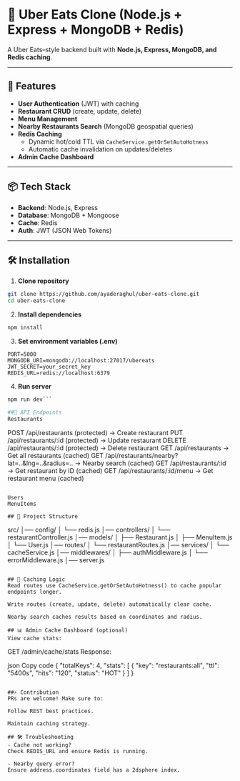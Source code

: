 # 🍔 Uber Eats Clone (Node.js + Express + MongoDB + Redis)

A Uber Eats–style backend built with **Node.js, Express, MongoDB, and Redis caching**.

---

## 🚀 Features
- **User Authentication** (JWT) with caching
- **Restaurant CRUD** (create, update, delete)
- **Menu Management**
- **Nearby Restaurants Search** (MongoDB geospatial queries)
- **Redis Caching**
  - Dynamic hot/cold TTL via `CacheService.getOrSetAutoHotness`
  - Automatic cache invalidation on updates/deletes
- **Admin Cache Dashboard**

---

## 📦 Tech Stack
- **Backend**: Node.js, Express
- **Database**: MongoDB + Mongoose
- **Cache**: Redis
- **Auth**: JWT (JSON Web Tokens)

---

## 🛠 Installation
1. **Clone repository**
```bash
git clone https://github.com/ayaderaghul/uber-eats-clone.git
cd uber-eats-clone
```


2. **Install dependencies**

```bash
npm install
```

3. **Set environment variables (.env)**
```.env
PORT=5000
MONGODB_URI=mongodb://localhost:27017/ubereats
JWT_SECRET=your_secret_key
REDIS_URL=redis://localhost:6379

```

4. **Run server**

```bash
npm run dev```

##📌 API Endpoints
Restaurants

```
POST /api/restaurants (protected) → Create restaurant
PUT /api/restaurants/:id (protected) → Update restaurant
DELETE /api/restaurants/:id (protected) → Delete restaurant
GET /api/restaurants → Get all restaurants (cached)
GET /api/restaurants/nearby?lat=..&lng=..&radius=.. → Nearby search (cached)
GET /api/restaurants/:id → Get restaurant by ID (cached)
GET /api/restaurants/:id/menu → Get restaurant menu (cached)
```

Users
MenuItems

## 📂 Project Structure

```
src/
│── config/
│   └── redis.js
│── controllers/
│   └── restaurantController.js
│── models/
│   ├── Restaurant.js
│   ├── MenuItem.js
│   └── User.js
│── routes/
│   └── restaurantRoutes.js
│── services/
│   └── cacheService.js
│── middlewares/
│   ├── authMiddleware.js
│   └── errorMiddleware.js
│── server.js
```

## 🧠 Caching Logic
Read routes use CacheService.getOrSetAutoHotness() to cache popular endpoints longer.

Write routes (create, update, delete) automatically clear cache.

Nearby search caches results based on coordinates and radius.

## 📊 Admin Cache Dashboard (optional)
View cache stats:

```
GET /admin/cache/stats
Response:

json
Copy code
{
  "totalKeys": 4,
  "stats": [
    {
      "key": "restaurants:all",
      "ttl": "5400s",
      "hits": "120",
      "status": "HOT"
    }
  ]
}
```

##⚡ Contribution
PRs are welcome! Make sure to:

Follow REST best practices.

Maintain caching strategy.

## 🛠 Troubleshooting
- Cache not working?
Check REDIS_URL and ensure Redis is running.

- Nearby query error?
Ensure address.coordinates field has a 2dsphere index.
